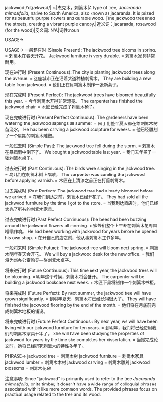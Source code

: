 jackwood:/ˈdʒækwʊd/| n.|杰克木，刺篱木|A type of tree,  *Jacaranda mimosifolia*, native to South America, also known as jacaranda. It is prized for its beautiful purple flowers and durable wood. |The jackwood tree lined the streets, creating a vibrant purple canopy.|近义词：jacaranda, rosewood (for the wood)|反义词: N/A|词性:noun

USAGE->

USAGE->
一般现在时 (Simple Present):
The jackwood tree blooms in spring. = 刺篱木在春天开花。
Jackwood furniture is very durable. = 刺篱木家具非常耐用。

现在进行时 (Present Continuous):
The city is planting jackwood trees along the avenue. = 这座城市正在沿着大道种植刺篱木。
They are building a new table from jackwood. = 他们正在用刺篱木制作一张新桌子。

现在完成时 (Present Perfect):
The jackwood trees have bloomed beautifully this year. = 今年刺篱木开得非常漂亮。
The carpenter has finished the jackwood chair. = 木匠已经完成了刺篱木椅子。

现在完成进行时 (Present Perfect Continuous):
The gardeners have been watering the jackwood saplings all summer. = 园丁们整个夏天都在给刺篱木树苗浇水。
He has been carving a jackwood sculpture for weeks. = 他已经雕刻了一个星期的刺篱木雕塑。

一般过去时 (Simple Past):
The jackwood tree fell during the storm. = 刺篱木在暴风雨中倒下了。
We bought a jackwood table last year. = 我们去年买了一张刺篱木桌子。

过去进行时 (Past Continuous):
The birds were singing in the jackwood tree. = 鸟儿们在刺篱木树上唱歌。
The carpenter was sanding the jackwood before applying varnish. = 木匠在上清漆之前正在打磨刺篱木。

过去完成时 (Past Perfect):
The jackwood tree had already bloomed before we arrived. = 在我们到达之前，刺篱木已经开花了。
They had sold all the jackwood furniture by the time I got to the store. = 当我到达商店时，他们已经卖光了所有的刺篱木家具。

过去完成进行时 (Past Perfect Continuous):
The bees had been buzzing around the jackwood flowers all morning. = 蜜蜂们整个上午都在刺篱木花周围嗡嗡作响。
He had been working with jackwood for years before he opened his own shop. = 在开自己的店之前，他从事刺篱木工作多年。

一般将来时 (Simple Future):
The jackwood tree will bloom next spring. = 刺篱木明年春天会开花。
We will buy a jackwood desk for the new office. = 我们将为新办公室购买一张刺篱木桌子。

将来进行时 (Future Continuous):
This time next year, the jackwood trees will be blooming. = 明年这个时候，刺篱木将会盛开。
The carpenter will be building a jackwood bookcase next week. = 木匠下周将制作一个刺篱木书柜。

将来完成时 (Future Perfect):
By next summer, the jackwood tree will have grown significantly. = 到明年夏天，刺篱木将已经长得很大了。
They will have finished the jackwood flooring by the end of the month. = 他们将在月底前完成刺篱木地板的铺设。

将来完成进行时 (Future Perfect Continuous):
By next year, we will have been living with our jackwood furniture for ten years. = 到明年，我们将已经使用我们的刺篱木家具十年了。
She will have been studying the properties of jackwood for years by the time she completes her dissertation. = 当她完成论文时，她将已经研究刺篱木的特性多年了。


PHRASE->
jackwood tree = 刺篱木树
jackwood furniture = 刺篱木家具
jackwood lumber = 刺篱木木材
jackwood carving = 刺篱木雕刻
jackwood blossoms = 刺篱木花朵


注意事项:
Since "jackwood" is primarily used to refer to the tree *Jacaranda mimosifolia*, or its timber, it doesn't have a wide range of colloquial phrases associated with it like more common words.  The provided phrases focus on practical usage related to the tree and its wood.
